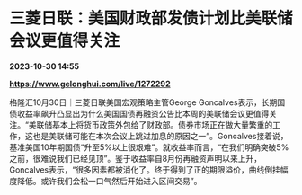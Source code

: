 # 三菱日联：美国财政部发债计划比美联储会议更值得关注

**2023-10-30 14:55**

**https://www.gelonghui.com/live/1272292**

格隆汇10月30日｜三菱日联美国宏观策略主管George Goncalves表示，长期国债收益率飙升凸显出为什么美国国债再融资公告比本周的美联储会议更值得关注。“美联储基本上将货币政策外包给了财政部。债券市场正在做大量繁重的工作，这也是美联储可能在本次会议上跳过加息的原因之一”。Goncalves接着说，基准美国10年期国债“升至5%以上很艰难”。就收益率而言，“在我们明确突破5%之前，很难说我们已经见顶”。鉴于收益率自8月份再融资声明以来上升，Goncalves表示，“很多因素都被消化了。终于得到了正的期限溢价，曲线倒挂幅度降低。或许我们会松一口气然后开始进入区间交易”。